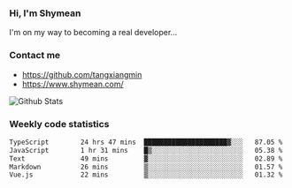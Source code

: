 ### Hi, I'm Shymean

I'm on my way to becoming a real developer...

### Contact me

- <https://github.com/tangxiangmin>
- <https://www.shymean.com/>

![Github Stats](https://github-readme-stats.vercel.app/api?username=tangxiangmin&show_icons=true&theme=dark)


###  Weekly code statistics

<!--START_SECTION:waka-->

```txt
TypeScript        24 hrs 47 mins  █████████████████████▓░░░   87.05 %
JavaScript        1 hr 31 mins    █▒░░░░░░░░░░░░░░░░░░░░░░░   05.38 %
Text              49 mins         ▓░░░░░░░░░░░░░░░░░░░░░░░░   02.89 %
Markdown          26 mins         ▒░░░░░░░░░░░░░░░░░░░░░░░░   01.57 %
Vue.js            22 mins         ▒░░░░░░░░░░░░░░░░░░░░░░░░   01.32 %
```

<!--END_SECTION:waka-->